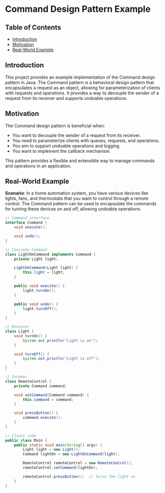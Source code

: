 # Command Design Pattern Example

## Table of Contents

- [Introduction](#introduction)
- [Motivation](#motivation)
- [Real-World Example](#real-world-example)

## Introduction

This project provides an example implementation of the Command design pattern in Java. The Command pattern is a
behavioral design pattern that encapsulates a request as an object, allowing for parameterization of clients with
requests and operations. It provides a way to decouple the sender of a request from its receiver and supports undoable
operations.

## Motivation

The Command design pattern is beneficial when:

- You want to decouple the sender of a request from its receiver.
- You need to parameterize clients with queues, requests, and operations.
- You aim to support undoable operations and logging.
- You want to implement the callback mechanism.

This pattern provides a flexible and extensible way to manage commands and operations in an application.

## Real-World Example

**Scenario**: In a home automation system, you have various devices like lights, fans, and thermostats that you want to
control through a remote control. The Command pattern can be used to encapsulate the commands for turning these devices
on and off, allowing undoable operations.

```java
// Command interface
interface Command {
    void execute();

    void undo();
}

// Concrete Command
class LightOnCommand implements Command {
    private Light light;

    LightOnCommand(Light light) {
        this.light = light;
    }

    public void execute() {
        light.turnOn();
    }

    public void undo() {
        light.turnOff();
    }
}

// Receiver
class Light {
    void turnOn() {
        System.out.println("Light is on");
    }

    void turnOff() {
        System.out.println("Light is off");
    }
}

// Invoker
class RemoteControl {
    private Command command;

    void setCommand(Command command) {
        this.command = command;
    }

    void pressButton() {
        command.execute();
    }
}

// Client code
public class Main {
    public static void main(String[] args) {
        Light light = new Light();
        Command lightOn = new LightOnCommand(light);

        RemoteControl remoteControl = new RemoteControl();
        remoteControl.setCommand(lightOn);

        remoteControl.pressButton();  // Turns the light on
    }
}
```